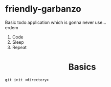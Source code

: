 # friendly-garbanzo

Basic todo application which is gonna never use...
<br/>
erdem

1. Code
2. Sleep
3. Repeat


# <center> Basics <center/>

```
git init <directory>
```




